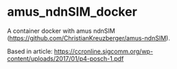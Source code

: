 # amus_ndnSIM_docker
A container docker with amus ndnSIM (https://github.com/ChristianKreuzberger/amus-ndnSIM).

Based in article: https://ccronline.sigcomm.org/wp-content/uploads/2017/01/p4-posch-1.pdf
